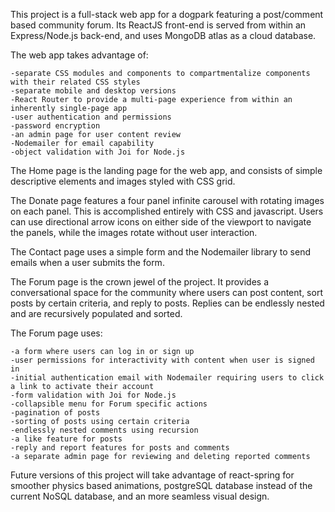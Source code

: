   This project is a full-stack web app for a dogpark featuring a post/comment based community forum. Its ReactJS front-end is served from within an Express/Node.js back-end, and uses MongoDB atlas as a cloud database.


  The web app takes advantage of:
  
    -separate CSS modules and components to compartmentalize components with their related CSS styles
    -separate mobile and desktop versions
    -React Router to provide a multi-page experience from within an inherently single-page app
    -user authentication and permissions
    -password encryption
    -an admin page for user content review
    -Nodemailer for email capability
    -object validation with Joi for Node.js
    
  
  
  The Home page is the landing page for the web app, and consists of simple descriptive elements and images styled with CSS grid.
  
  The Donate page features a four panel infinite carousel with rotating images on each panel. This is accomplished entirely with CSS and javascript. Users can use directional arrow icons on either side of the viewport to navigate the panels, while the images rotate without user interaction.
  
  
  The Contact page uses a simple form and the Nodemailer library to send emails when a user submits the form.
  
  The Forum page is the crown jewel of the project. It provides a conversational space for the community where users can post content, sort posts by certain criteria, and reply to posts. Replies can be endlessly nested and are recursively populated and sorted. 
  
  The Forum page uses:
  
    -a form where users can log in or sign up
    -user permissions for interactivity with content when user is signed in
    -initial authentication email with Nodemailer requiring users to click a link to activate their account
    -form validation with Joi for Node.js
    -collapsible menu for Forum specific actions
    -pagination of posts
    -sorting of posts using certain criteria
    -endlessly nested comments using recursion
    -a like feature for posts
    -reply and report features for posts and comments
    -a separate admin page for reviewing and deleting reported comments
    
  Future versions of this project will take advantage of react-spring for smoother physics based animations, postgreSQL database instead of the current NoSQL database, and an more seamless visual design.
